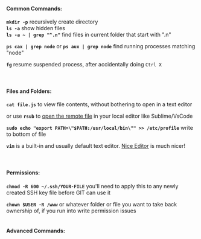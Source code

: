 #### Common Commands:  
  
**`mkdir -p`** recursively create directory  
**`ls -a`** show hidden files  
**`ls -a ~ | grep "^.n"`** find files in current folder that start with ".n"  
  
**`ps cax | grep node`** or **`ps aux | grep node`** find running processes matching "node"  
  
**`fg`** resume suspended process, after accidentally doing `Ctrl X`  
<br /><br />  
  
  
  
#### Files and Folders:  
  
**`cat file.js`** to view file contents, without bothering to open in a text editor  
  
or use **`rsub`** to [open the remote file](../ide/edit-over-SSH.md) in your local editor like Sublime/VsCode  
  
**`sudo echo "export PATH=\"$PATH:/usr/local/bin\"" >> /etc/profile`** write to bottom of file  
  
**`vim`** is a built-in and usually default text editor. [Nice Editor](../cli/ne.md) is much nicer!  
<br /><br />  
  
#### Permissions:  
  
**`chmod -R 600 ~/.ssh/YOUR-FILE`** you'll need to apply this to any newly created SSH key file before GIT can use it  
  
**`chown $USER -R /www`** or whatever folder or file you want to take back ownership of, if you run into write permission issues  
​  
#### Advanced Commands:  
  
<br /><br />  
  
  
